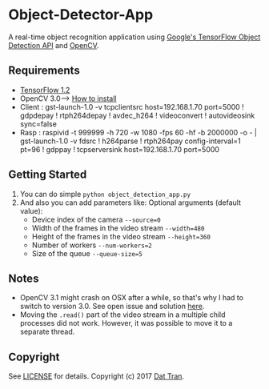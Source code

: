 # Object-Detector-App

A real-time object recognition application using [Google's TensorFlow Object Detection API](https://github.com/tensorflow/models/tree/master/object_detection) and [OpenCV](http://opencv.org/).

## Requirements

- [TensorFlow 1.2](https://www.tensorflow.org/)
- OpenCV 3.0--> [How to install](http://www.pyimagesearch.com/2016/10/24/ubuntu-16-04-how-to-install-opencv/)
- Client : gst-launch-1.0 -v tcpclientsrc host=192.168.1.70 port=5000  ! gdpdepay !  rtph264depay ! avdec_h264 ! videoconvert ! autovideosink sync=false
- Rasp : raspivid -t 999999 -h 720 -w 1080 -fps 60 -hf -b 2000000 -o - | gst-launch-1.0 -v fdsrc ! h264parse !  rtph264pay config-interval=1 pt=96 ! gdppay ! tcpserversink host=192.168.1.70 port=5000


## Getting Started
1. You can do simple `python object_detection_app.py`
2. And also you can add parameters like:
    Optional arguments (default value):
    * Device index of the camera `--source=0`
    * Width of the frames in the video stream `--width=480`
    * Height of the frames in the video stream `--height=360`
    * Number of workers `--num-workers=2`
    * Size of the queue `--queue-size=5`

## Notes
- OpenCV 3.1 might crash on OSX after a while, so that's why I had to switch to version 3.0. See open issue and solution [here](https://github.com/opencv/opencv/issues/5874).
- Moving the `.read()` part of the video stream in a multiple child processes did not work. However, it was possible to move it to a separate thread.

## Copyright

See [LICENSE](LICENSE) for details.
Copyright (c) 2017 [Dat Tran](http://www.dat-tran.com/).
